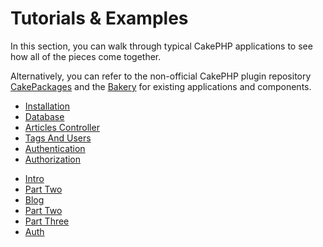 # Tutorials & Examples

In this section, you can walk through typical CakePHP applications
to see how all of the pieces come together.

Alternatively, you can refer to the non-official CakePHP plugin repository
[CakePackages](https://plugins.cakephp.org/) and the
[Bakery](https://bakery.cakephp.org/) for existing applications
and components.

- [Installation](tutorials-and-examples/cms/installation.md)
- [Database](tutorials-and-examples/cms/database.md)
- [Articles Controller](tutorials-and-examples/cms/articles-controller.md)
- [Tags And Users](tutorials-and-examples/cms/tags-and-users.md)
- [Authentication](tutorials-and-examples/cms/authentication.md)
- [Authorization](tutorials-and-examples/cms/authorization.md)

<!-- -->

- [Intro](tutorials-and-examples/bookmarks/intro.md)
- [Part Two](tutorials-and-examples/bookmarks/part-two.md)
- [Blog](tutorials-and-examples/blog/blog.md)
- [Part Two](tutorials-and-examples/blog/part-two.md)
- [Part Three](tutorials-and-examples/blog/part-three.md)
- [Auth](tutorials-and-examples/blog-auth-example/auth.md)
